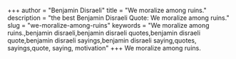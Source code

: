 +++
author = "Benjamin Disraeli"
title = "We moralize among ruins."
description = "the best Benjamin Disraeli Quote: We moralize among ruins."
slug = "we-moralize-among-ruins"
keywords = "We moralize among ruins.,benjamin disraeli,benjamin disraeli quotes,benjamin disraeli quote,benjamin disraeli sayings,benjamin disraeli saying,quotes, sayings,quote, saying, motivation"
+++
We moralize among ruins.
